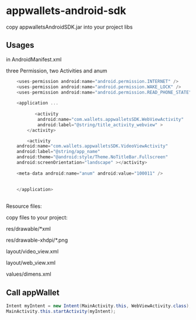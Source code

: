 appwallets-android-sdk
======================
copy appwalletsAndroidSDK.jar into your project libs

Usages
--

in AndroidManifest.xml

three Permission, two Activities and anum

```javascript
	<uses-permission android:name="android.permission.INTERNET" />
	<uses-permission android:name="android.permission.WAKE_LOCK" />
	<uses-permission android:name="android.permission.READ_PHONE_STATE"/>
	
	<application ...
	
	       <activity
            android:name="com.wallets.appwalletsSDK.WebViewActivity"
            android:label="@string/title_activity_webview" >
        </activity>

        <activity
    android:name="com.wallets.appwalletsSDK.VideoViewActivity"
    android:label="@string/app_name"
    android:theme="@android:style/Theme.NoTitleBar.Fullscreen"
    android:screenOrientation="landscape" ></activity>
    
    <meta-data android:name="anum" android:value="100011" /> 
    
    
    </application>
    
```



Resource files:

copy files to your project:


res/drawable/*xml

res/drawable-xhdpi/*.png

layout/video_view.xml

layout/web_view.xml

values/dimens.xml


Call appWallet
--

```java
Intent myIntent = new Intent(MainActivity.this, WebViewActivity.class);
MainActivity.this.startActivity(myIntent);
			
			
```




